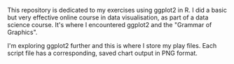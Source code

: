 
This repository is dedicated to my exercises using ggplot2 in R. 
I did a basic but very effective online course in data visualisation, as part of a data science course. 
It's where I encountered ggplot2 and the "Grammar of Graphics".

I'm exploring ggplot2 further and this is where I store my play files. Each script file has a corresponding, saved chart output in PNG format. 
